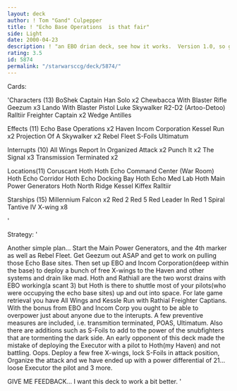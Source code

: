 ```yaml
---
layout: deck
author: ! Tom "Gand" Culpepper
title: ! "Echo Base Operations  is that fair"
side: Light
date: 2000-04-23
description: ! "an EBO drian deck, see how it works.  Version 1.0, so give me as much help with it as you can."
rating: 3.5
id: 5874
permalink: "/starwarsccg/deck/5874/"
---
```

Cards: 

'Characters (13)
BoShek
Captain Han Solo  x2
Chewbacca With Blaster Rifle
Geezum	x3
Lando With Blaster Pistol
Luke Skywalker
R2-D2 (Artoo-Detoo)
Ralltiir Freighter Captain  x2
Wedge Antilles

Effects (11)
Echo Base Operations  x2
Haven
Incom Corporation
Kessel Run  x2
Projection Of A Skywalker  x2
Rebel Fleet
S-Foils
Ultimatum

Interrupts (10)
All Wings Report In
Organized Attack  x2
Punch It  x2
The Signal  x3
Transmission Terminated  x2


Locations(11)
Coruscant
Hoth
Hoth Echo Command Center (War Room)
Hoth Echo Corridor
Hoth Echo Docking Bay
Hoth Echo Med Lab
Hoth Main Power Generators
Hoth North Ridge
Kessel
Kiffex
Ralltiir


Starships (15)
Millennium Falcon  x2
Red 2
Red 5
Red Leader In Red 1
Spiral
Tantive IV
X-wing	x8

'

Strategy: '

  Another simple plan...  Start the Main Power Generators, and the 4th marker as well as Rebel Fleet.  Get Geezum out ASAP and get to work on pulling those Echo Base sites.  Then set up EBO and Incom Corporation(deep within the base) to deploy a bunch of free X-wings to the Haven and other systems and drain like mad.
  Hoth and Rathiall are the two worst drains with EBO working(a scant 3) but Hoth is there to shuttle most of your pilots(who were occupying the echo base sites) up and out into space.
  For late game retrieval you have All Wings and Kessle Run with Rathial Freighter Captians.
  With the bonus from EBO and Incom Corp you ought to be able to overpower just about anyone due to the interupts.
  A few preventive measures are included, i.e. transmition terminated, POAS, Ultimatum.  Also there are additions such as S-Foils to add to the power of the snubfighters that are tormenting the dark side.
  An early opponent of this deck made the mistake of deploying the Executor with a pilot to Hoth(my Haven) and not battling.  Oops.  Deploy a few free X-wings, lock S-Foils in attack position, Organize the attack and we have ended up with a power differential of 21...  loose Executor the pilot and 3 more.

GIVE ME FEEDBACK...  I want this deck to work a bit better.  '
